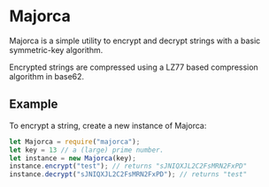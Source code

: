 # Majorca

Majorca is a simple utility to encrypt and decrypt strings with a basic symmetric-key algorithm.

Encrypted strings are compressed using a LZ77 based compression algorithm in base62.

## Example

To encrypt a string, create a new instance of Majorca:

```javascript
let Majorca = require("majorca");
let key = 13 // a (large) prime number.
let instance = new Majorca(key);
instance.encrypt("test"); // returns "sJNIQXJL2C2FsMRN2FxPD"
instance.decrypt("sJNIQXJL2C2FsMRN2FxPD"); // returns "test"
```
